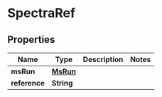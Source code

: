
# SpectraRef

## Properties
Name | Type | Description | Notes
------------ | ------------- | ------------- | -------------
**msRun** | [**MsRun**](MsRun.md) |  | 
**reference** | **String** |  | 



